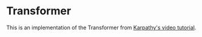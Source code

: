 # Transformer

This is an implementation of the Transformer from [Karpathy's video tutorial](https://www.youtube.com/watch?v=kCc8FmEb1nY).

